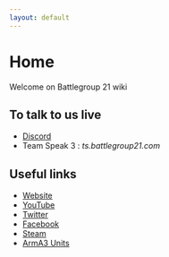 ```yaml
---
layout: default
---
```


# Home

Welcome on Battlegroup 21 wiki

## To talk to us live
* [Discord](https://discord.gg/jjchTqr)
* Team Speak 3 : *ts.battlegroup21.com*

## Useful links
* [Website](http://www.battlegroup21.com)
* [YouTube](https://www.youtube.com/c/battlegroup21)
* [Twitter](https://twitter.com/BattleGroup21)
* [Facebook](https://www.facebook.com/battlegroup21)
* [Steam](http://steamcommunity.com/groups/battlegroup21)
* [ArmA3 Units](https://units.arma3.com/unit/battlegroup21)
